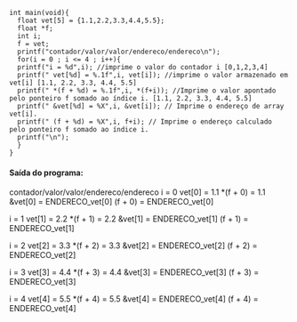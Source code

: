```
int main(void){
  float vet[5] = {1.1,2.2,3.3,4.4,5.5};
  float *f;
  int i;
  f = vet;
  printf("contador/valor/valor/endereco/endereco\n");
  for(i = 0 ; i <= 4 ; i++){
  printf("i = %d",i); //imprime o valor do contador i [0,1,2,3,4]
  printf(" vet[%d] = %.1f",i, vet[i]); //imprime o valor armazenado em vet[i] [1.1, 2.2, 3.3, 4.4, 5.5]
  printf(" *(f + %d) = %.1f",i, *(f+i)); //Imprime o valor apontado pelo ponteiro f somado ao índice i. [1.1, 2.2, 3.3, 4.4, 5.5]
  printf(" &vet[%d] = %X",i, &vet[i]); // Imprime o endereço de array vet[i].
  printf(" (f + %d) = %X",i, f+i); // Imprime o endereço calculado pelo ponteiro f somado ao índice i.
  printf("\n");
  }
}
```
#### Saída do programa:
contador/valor/valor/endereco/endereco
i = 0 vet[0] = 1.1 *(f + 0) = 1.1 &vet[0] = ENDERECO_vet[0] (f + 0) = ENDERECO_vet[0]

i = 1 vet[1] = 2.2 *(f + 1) = 2.2 &vet[1] = ENDERECO_vet[1] (f + 1) = ENDERECO_vet[1]

i = 2 vet[2] = 3.3 *(f + 2) = 3.3 &vet[2] = ENDERECO_vet[2] (f + 2) = ENDERECO_vet[2]

i = 3 vet[3] = 4.4 *(f + 3) = 4.4 &vet[3] = ENDERECO_vet[3] (f + 3) = ENDERECO_vet[3]

i = 4 vet[4] = 5.5 *(f + 4) = 5.5 &vet[4] = ENDERECO_vet[4] (f + 4) = ENDERECO_vet[4]
